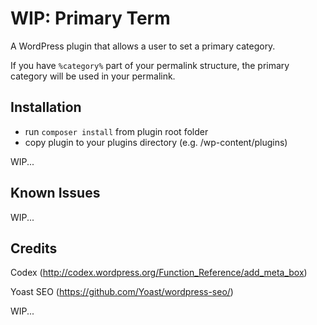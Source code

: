 WIP: Primary Term
=================

A WordPress plugin that allows a user to set a primary category.

If you have `%category%` part of your permalink structure, the primary category will be used in your permalink.

## Installation

* run `composer install` from plugin root folder
* copy plugin to your plugins directory (e.g. /wp-content/plugins)

WIP...

## Known Issues

WIP...
## Credits

Codex (http://codex.wordpress.org/Function_Reference/add_meta_box)

Yoast SEO (https://github.com/Yoast/wordpress-seo/)

WIP...
